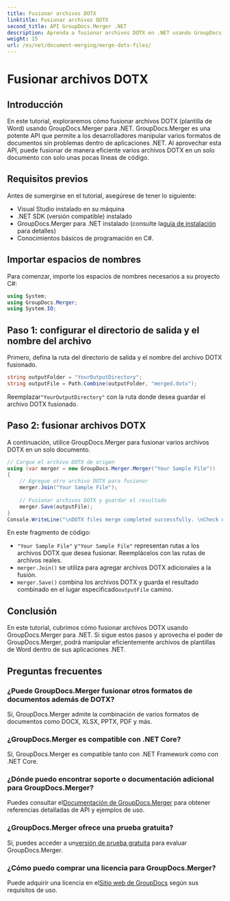 ```yaml
---
title: Fusionar archivos DOTX
linktitle: Fusionar archivos DOTX
second_title: API GroupDocs.Merger .NET
description: Aprenda a fusionar archivos DOTX en .NET usando GroupDocs.Merger sin esfuerzo. Mejore sus capacidades de manipulación de documentos.
weight: 15
url: /es/net/document-merging/merge-dotx-files/
---
```


# Fusionar archivos DOTX

## Introducción
En este tutorial, exploraremos cómo fusionar archivos DOTX (plantilla de Word) usando GroupDocs.Merger para .NET. GroupDocs.Merger es una potente API que permite a los desarrolladores manipular varios formatos de documentos sin problemas dentro de aplicaciones .NET. Al aprovechar esta API, puede fusionar de manera eficiente varios archivos DOTX en un solo documento con solo unas pocas líneas de código.
## Requisitos previos
Antes de sumergirse en el tutorial, asegúrese de tener lo siguiente:
- Visual Studio instalado en su máquina
- .NET SDK (versión compatible) instalado
-  GroupDocs.Merger para .NET instalado (consulte la[guía de instalación](https://tutorials.groupdocs.com/merger/net/) para detalles)
- Conocimientos básicos de programación en C#.

## Importar espacios de nombres
Para comenzar, importe los espacios de nombres necesarios a su proyecto C#:
```csharp
using System; 
using GroupDocs.Merger;
using System.IO;
```
## Paso 1: configurar el directorio de salida y el nombre del archivo
Primero, defina la ruta del directorio de salida y el nombre del archivo DOTX fusionado.
```csharp
string outputFolder = "YourOutputDirectory";
string outputFile = Path.Combine(outputFolder, "merged.dotx");
```
 Reemplazar`"YourOutputDirectory"` con la ruta donde desea guardar el archivo DOTX fusionado.
## Paso 2: fusionar archivos DOTX
A continuación, utilice GroupDocs.Merger para fusionar varios archivos DOTX en un solo documento.
```csharp
// Cargue el archivo DOTX de origen
using (var merger = new GroupDocs.Merger.Merger("Your Sample File"))
{
    // Agregue otro archivo DOTX para fusionar
    merger.Join("Your Sample File");
    
    // Fusionar archivos DOTX y guardar el resultado
    merger.Save(outputFile);
}
Console.WriteLine("\nDOTX files merge completed successfully. \nCheck output in {0}", outputFolder);
```
En este fragmento de código:
- `"Your Sample File"` y`"Your Sample File"` representan rutas a los archivos DOTX que desea fusionar. Reemplácelos con las rutas de archivos reales.
- `merger.Join()` se utiliza para agregar archivos DOTX adicionales a la fusión.
- `merger.Save()` combina los archivos DOTX y guarda el resultado combinado en el lugar especificado`outputFile` camino.

## Conclusión
En este tutorial, cubrimos cómo fusionar archivos DOTX usando GroupDocs.Merger para .NET. Si sigue estos pasos y aprovecha el poder de GroupDocs.Merger, podrá manipular eficientemente archivos de plantillas de Word dentro de sus aplicaciones .NET.

## Preguntas frecuentes
### ¿Puede GroupDocs.Merger fusionar otros formatos de documentos además de DOTX?
Sí, GroupDocs.Merger admite la combinación de varios formatos de documentos como DOCX, XLSX, PPTX, PDF y más.
### ¿GroupDocs.Merger es compatible con .NET Core?
Sí, GroupDocs.Merger es compatible tanto con .NET Framework como con .NET Core.
### ¿Dónde puedo encontrar soporte o documentación adicional para GroupDocs.Merger?
 Puedes consultar el[Documentación de GroupDocs.Merger](https://tutorials.groupdocs.com/merger/net/) para obtener referencias detalladas de API y ejemplos de uso.
### ¿GroupDocs.Merger ofrece una prueba gratuita?
 Sí, puedes acceder a un[versión de prueba gratuita](https://releases.groupdocs.com/) para evaluar GroupDocs.Merger.
### ¿Cómo puedo comprar una licencia para GroupDocs.Merger?
 Puede adquirir una licencia en el[Sitio web de GroupDocs](https://purchase.groupdocs.com/buy) según sus requisitos de uso.